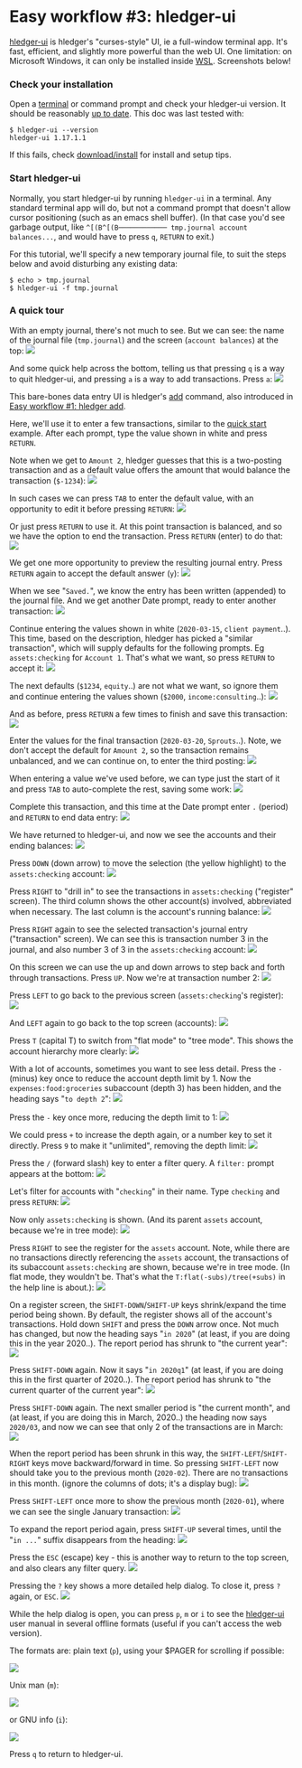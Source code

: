 <!-- toc -->

# Easy workflow #3: hledger-ui

[hledger-ui](hledger-ui.html) is hledger's "curses-style" UI, ie a full-window terminal app.
It's fast, efficient, and slightly more powerful than the web UI.
One limitation: on Microsoft Windows, it can only be installed inside [WSL](https://en.wikipedia.org/wiki/WSL).
Screenshots below!

### Check your installation

Open a
[terminal](https://itconnect.uw.edu/learn/workshops/online-tutorials/web-publishing/what-is-a-terminal/)
or command prompt
and check your hledger-ui version.
It should be reasonably [up to date](release-notes.html). 
This doc was last tested with:
```shell
$ hledger-ui --version
hledger-ui 1.17.1.1
```

If this fails, check [download/install](download.html) for install and setup tips.

<!--
### Check usage

```shell
$ hledger-ui --help
hledger-ui [OPTIONS] [PATTERNS]
  browse accounts, postings and entries in a full-window curses interface

Flags:
     --watch               watch for data and date changes and reload
                           automatically
     --theme=THEME         use this custom display theme (default, greenterm,
                           terminal)
     --register=ACCTREGEX  start in the (first) matched account's register
     --change              show period balances (changes) at startup instead
                           of historical balances
  -F --flat                show accounts as a list (default)
  -T --tree                show accounts as a tree

General flags:
...
```
-->

### Start hledger-ui

Normally, you start hledger-ui by running `hledger-ui` in a terminal.
Any standard terminal app will do, but not a command prompt that
doesn't allow cursor positioning (such as an emacs shell buffer).
(In that case you'd see garbage output, like `^[(B^[(B──────────── tmp.journal account balances...`, 
and would have to press `q`, `RETURN` to exit.)

For this tutorial, we'll specify a new temporary journal file,
to suit the steps below and avoid disturbing any existing data:
```shell
$ echo > tmp.journal
$ hledger-ui -f tmp.journal
```

### A quick tour

With an empty journal, there's not much to see. But we can see: the
name of the journal file (`tmp.journal`) and the screen (`account balances`)
at the top:
[![](/_static/ui/Screen%20Shot%202020-03-24%20at%202.31.12%20PM.png)](/_static/ui/Screen%20Shot%202020-03-24%20at%202.31.12%20PM.png)

And some quick help across the bottom, 
telling us that pressing `q` is a way to quit hledger-ui,
and pressing `a` is a way to add transactions.
Press `a`:
[![](/_static/ui/Screen%20Shot%202020-03-24%20at%202.31.31%20PM.png)](/_static/ui/Screen%20Shot%202020-03-24%20at%202.31.31%20PM.png)

This bare-bones data entry UI is hledger's [add](hledger.html#add) command,
also introduced in [Easy workflow #1: hledger add](add.html).

Here, we'll use it to enter a few transactions, 
similar to the [quick start](index.html#quick-start) example.
After each prompt, type the value shown in white and press `RETURN`.

Note when we get to `Amount 2`, hledger guesses that this is a two-posting transaction
and as a default value offers the amount that would balance the transaction (`$-1234`):
[![](/_static/ui/Screen%20Shot%202020-03-24%20at%203.06.07%20PM.png)](/_static/ui/Screen%20Shot%202020-03-24%20at%203.06.07%20PM.png)

In such cases we can press `TAB` to enter the default value, with an opportunity to edit it before pressing `RETURN`:
[![](/_static/ui/Screen%20Shot%202020-03-24%20at%203.09.03%20PM.png)](/_static/ui/Screen%20Shot%202020-03-24%20at%203.09.03%20PM.png)

Or just press `RETURN` to use it.
At this point transaction is balanced, and so we have the option to end the transaction. Press `RETURN` (enter) to do that:
[![](/_static/ui/Screen%20Shot%202020-03-24%20at%203.09.17%20PM.png)](/_static/ui/Screen%20Shot%202020-03-24%20at%203.09.17%20PM.png)

We get one more opportunity to preview the resulting journal entry. 
Press `RETURN` again to accept the default answer (`y`):
[![](/_static/ui/Screen%20Shot%202020-03-24%20at%203.09.27%20PM.png)](/_static/ui/Screen%20Shot%202020-03-24%20at%203.09.27%20PM.png)

When we see "`Saved.`", we know the entry has been written (appended) to the journal file.
And we get another Date prompt, ready to enter another transaction:
[![](/_static/ui/Screen%20Shot%202020-03-24%20at%203.09.32%20PM.png)](/_static/ui/Screen%20Shot%202020-03-24%20at%203.09.32%20PM.png)

Continue entering the values shown in white (`2020-03-15`, `client payment`..).
This time, based on the description, hledger has picked a "similar transaction",
which will supply defaults for the following prompts. Eg `assets:checking` for `Account 1`.
That's what we want, so press `RETURN` to accept it:
[![](/_static/ui/Screen%20Shot%202020-03-24%20at%203.09.46%20PM.png)](/_static/ui/Screen%20Shot%202020-03-24%20at%203.09.46%20PM.png)

The next defaults (`$1234`, `equity`..) are not what we want,
so ignore them and continue entering the values shown (`$2000`, `income:consulting`..):
[![](/_static/ui/Screen%20Shot%202020-03-24%20at%203.10.06%20PM.png)](/_static/ui/Screen%20Shot%202020-03-24%20at%203.10.06%20PM.png)

And as before, press `RETURN` a few times to finish and save this transaction:
[![](/_static/ui/Screen%20Shot%202020-03-24%20at%203.10.15%20PM.png)](/_static/ui/Screen%20Shot%202020-03-24%20at%203.10.15%20PM.png)

Enter the values for the final transaction (`2020-03-20`, `Sprouts`..).
Note, we don't accept the default for `Amount 2`, 
so the transaction remains unbalanced, and we can continue on, 
to enter the third posting:
[![](/_static/ui/Screen%20Shot%202020-03-24%20at%203.10.44%20PM.png)](/_static/ui/Screen%20Shot%202020-03-24%20at%203.10.44%20PM.png)

When entering a value we've used before, we can type just the start of
it and press `TAB` to auto-complete the rest, saving some work:
[![](/_static/ui/Screen%20Shot%202020-03-24%20at%203.10.50%20PM.png)](/_static/ui/Screen%20Shot%202020-03-24%20at%203.10.50%20PM.png)

<!-- [![](/_static/ui/Screen%20Shot%202020-03-24%20at%203.10.55%20PM.png)](/_static/ui/Screen%20Shot%202020-03-24%20at%203.10.55%20PM.png) -->

Complete this transaction, and this time at the Date prompt enter `.` (period) and `RETURN` to end data entry:
[![](/_static/ui/Screen%20Shot%202020-03-24%20at%203.11.02%20PM.png)](/_static/ui/Screen%20Shot%202020-03-24%20at%203.11.02%20PM.png)

We have returned to hledger-ui, and now we see the accounts and their ending balances:
[![](/_static/ui/Screen%20Shot%202020-03-24%20at%203.11.17%20PM.png)](/_static/ui/Screen%20Shot%202020-03-24%20at%203.11.17%20PM.png)

Press `DOWN` (down arrow) to move the selection (the yellow highlight) to the `assets:checking` account:
[![](/_static/ui/Screen%20Shot%202020-03-24%20at%203.11.23%20PM.png)](/_static/ui/Screen%20Shot%202020-03-24%20at%203.11.23%20PM.png)

Press `RIGHT` to "drill in" to see the transactions in `assets:checking` ("register" screen).
The third column shows the other account(s) involved, abbreviated when necessary.
The last column is the account's running balance:
[![](/_static/ui/Screen%20Shot%202020-03-24%20at%203.11.33%20PM.png)](/_static/ui/Screen%20Shot%202020-03-24%20at%203.11.33%20PM.png)

Press `RIGHT` again to see the selected transaction's journal entry ("transaction" screen).
We can see this is transaction number 3 in the journal, and also number 3 of 3 in the `assets:checking` account:
[![](/_static/ui/Screen%20Shot%202020-03-24%20at%203.12.13%20PM.png)](/_static/ui/Screen%20Shot%202020-03-24%20at%203.12.13%20PM.png)

On this screen we can use the up and down arrows to step back and forth through transactions.
Press `UP`. Now we're at transaction number 2:
[![](/_static/ui/Screen%20Shot%202020-03-24%20at%203.12.27%20PM.png)](/_static/ui/Screen%20Shot%202020-03-24%20at%203.12.27%20PM.png)

Press `LEFT` to go back to the previous screen (`assets:checking`'s register):
[![](/_static/ui/Screen%20Shot%202020-03-24%20at%203.12.45%20PM.png)](/_static/ui/Screen%20Shot%202020-03-24%20at%203.12.45%20PM.png)

And `LEFT` again to go back to the top screen (accounts):
[![](/_static/ui/Screen%20Shot%202020-03-24%20at%203.13.06%20PM.png)](/_static/ui/Screen%20Shot%202020-03-24%20at%203.13.06%20PM.png)

Press `T` (capital T) to switch from "flat mode" to "tree mode". This shows the account hierarchy more clearly:
[![](/_static/ui/Screen%20Shot%202020-03-24%20at%203.13.56%20PM.png)](/_static/ui/Screen%20Shot%202020-03-24%20at%203.13.56%20PM.png)

With a lot of accounts, sometimes you want to see less detail. 
Press the `-` (minus) key once to reduce the account depth limit by 1.
Now the `expenses:food:groceries` subaccount (depth 3) has been hidden,
and the heading says "`to depth 2`":
[![](/_static/ui/Screen%20Shot%202020-03-24%20at%203.14.11%20PM.png)](/_static/ui/Screen%20Shot%202020-03-24%20at%203.14.11%20PM.png)

Press the `-` key once more, reducing the depth limit to 1:
[![](/_static/ui/Screen%20Shot%202020-03-24%20at%203.14.15%20PM.png)](/_static/ui/Screen%20Shot%202020-03-24%20at%203.14.15%20PM.png)

We could press `+` to increase the depth again, or a number key to set it directly.
Press `9` to make it "unlimited", removing the depth limit:
[![](/_static/ui/Screen%20Shot%202020-03-24%20at%203.14.34%20PM.png)](/_static/ui/Screen%20Shot%202020-03-24%20at%203.14.34%20PM.png)

Press the `/` (forward slash) key to enter a filter query.
A `filter:` prompt appears at the bottom:
[![](/_static/ui/Screen%20Shot%202020-03-24%20at%203.15.11%20PM.png)](/_static/ui/Screen%20Shot%202020-03-24%20at%203.15.11%20PM.png)

Let's filter for accounts with "`checking`" in their name. Type `checking` and press `RETURN`:
[![](/_static/ui/Screen%20Shot%202020-03-24%20at%203.17.56%20PM.png)](/_static/ui/Screen%20Shot%202020-03-24%20at%203.17.56%20PM.png)

Now only `assets:checking` is shown.
(And its parent `assets` account, because we're in tree mode):
[![](/_static/ui/Screen%20Shot%202020-03-24%20at%203.17.59%20PM.png)](/_static/ui/Screen%20Shot%202020-03-24%20at%203.17.59%20PM.png)

Press `RIGHT` to see the register for the `assets` account.
Note, while there are no transactions directly referencing the `assets` account,
the transactions of its subaccount `assets:checking` are shown, because we're in tree mode.
(In flat mode, they wouldn't be.
That's what the `T:flat(-subs)/tree(+subs)` in the help line is about.):
[![](/_static/ui/Screen%20Shot%202020-03-24%20at%203.18.30%20PM.png)](/_static/ui/Screen%20Shot%202020-03-24%20at%203.18.30%20PM.png)

On a register screen, the `SHIFT-DOWN`/`SHIFT-UP` keys shrink/expand the time period being shown.
By default, the register shows all of the account's transactions.
Hold down `SHIFT` and press the `DOWN` arrow once. Not much has changed,
but now the heading says "`in 2020`"
(at least, if you are doing this in the year 2020..).
The report period has shrunk to "the current year":
[![](/_static/ui/Screen%20Shot%202020-03-24%20at%203.18.37%20PM.png)](/_static/ui/Screen%20Shot%202020-03-24%20at%203.18.37%20PM.png)

Press `SHIFT-DOWN` again. Now it says "`in 2020q1`"
(at least, if you are doing this in the first quarter of 2020..).
The report period has shrunk to "the current quarter of the current year":
[![](/_static/ui/Screen%20Shot%202020-03-24%20at%203.18.39%20PM.png)](/_static/ui/Screen%20Shot%202020-03-24%20at%203.18.39%20PM.png)

Press `SHIFT-DOWN` again. The next smaller period is "the current month",
and (at least, if you are doing this in March, 2020..) 
the heading now says `2020/03`, and now we can see that only 2
of the transactions are in March:
[![](/_static/ui/Screen%20Shot%202020-03-24%20at%203.18.45%20PM.png)](/_static/ui/Screen%20Shot%202020-03-24%20at%203.18.45%20PM.png)

When the report period has been shrunk in this way,
the `SHIFT-LEFT`/`SHIFT-RIGHT` keys move backward/forward in time.
So pressing `SHIFT-LEFT` now should take you to the previous month (`2020-02`).
There are no transactions in this month.
(ignore the columns of dots; it's a display bug):
[![](/_static/ui/Screen%20Shot%202020-03-24%20at%203.18.52%20PM.png)](/_static/ui/Screen%20Shot%202020-03-24%20at%203.18.52%20PM.png)

Press `SHIFT-LEFT` once more to show the previous month (`2020-01`),
where we can see the single January transaction:
[![](/_static/ui/Screen%20Shot%202020-03-24%20at%203.18.55%20PM.png)](/_static/ui/Screen%20Shot%202020-03-24%20at%203.18.55%20PM.png)

To expand the report period again, press `SHIFT-UP` several times,
until the "`in ...`" suffix disappears from the heading:
[![](/_static/ui/Screen%20Shot%202020-03-24%20at%203.19.57%20PM.png)](/_static/ui/Screen%20Shot%202020-03-24%20at%203.19.57%20PM.png)

Press the `ESC` (escape) key - this is another way to return to the top screen,
and also clears any filter query.
[![](/_static/ui/Screen%20Shot%202020-03-24%20at%203.20.11%20PM.png)](/_static/ui/Screen%20Shot%202020-03-24%20at%203.20.11%20PM.png)

Pressing the `?` key shows a more detailed help dialog. 
To close it, press `?` again, or `ESC`.
[![](/_static/ui/Screen%20Shot%202020-03-24%20at%203.20.27%20PM.png)](/_static/ui/Screen%20Shot%202020-03-24%20at%203.20.27%20PM.png)

While the help dialog is open, you can press `p`, `m` or `i`
to see the [hledger-ui](hledger-ui.html) user manual in several offline formats
(useful if you can't access the web version).

The formats are: plain text (`p`), using your $PAGER for scrolling if possible:

[![](/_static/ui/Screen%20Shot%202020-03-24%20at%205.46.40%20PM.png)](/_static/ui/Screen%20Shot%202020-03-24%20at%205.46.40%20PM.png)

Unix man (`m`):

[![](/_static/ui/Screen%20Shot%202020-03-24%20at%205.46.57%20PM.png)](/_static/ui/Screen%20Shot%202020-03-24%20at%205.46.57%20PM.png)

or GNU info (`i`):

[![](/_static/ui/Screen%20Shot%202020-03-24%20at%205.47.14%20PM.png)](/_static/ui/Screen%20Shot%202020-03-24%20at%205.47.14%20PM.png)

Press `q` to return to hledger-ui.

